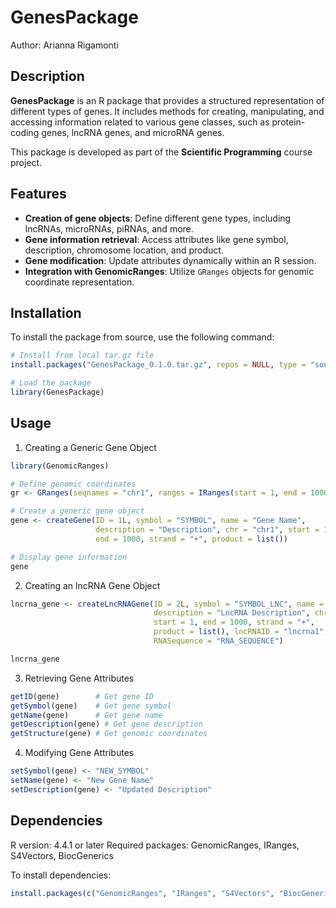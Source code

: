# GenesPackage

Author: Arianna Rigamonti

## Description
**GenesPackage** is an R package that provides a structured representation of different types of genes. It includes methods for creating, manipulating, and accessing information related to various gene classes, such as protein-coding genes, lncRNA genes, and microRNA genes.

This package is developed as part of the **Scientific Programming** course project.

## Features
- **Creation of gene objects**: Define different gene types, including lncRNAs, microRNAs, piRNAs, and more.
- **Gene information retrieval**: Access attributes like gene symbol, description, chromosome location, and product.
- **Gene modification**: Update attributes dynamically within an R session.
- **Integration with GenomicRanges**: Utilize `GRanges` objects for genomic coordinate representation.

## Installation
To install the package from source, use the following command:

```r
# Install from local tar.gz file
install.packages("GenesPackage_0.1.0.tar.gz", repos = NULL, type = "source")

# Load the package
library(GenesPackage)
```

## Usage

1. Creating a Generic Gene Object

```r
library(GenomicRanges)

# Define genomic coordinates
gr <- GRanges(seqnames = "chr1", ranges = IRanges(start = 1, end = 1000))

# Create a generic gene object
gene <- createGene(ID = 1L, symbol = "SYMBOL", name = "Gene Name",
                   description = "Description", chr = "chr1", start = 1, 
                   end = 1000, strand = "+", product = list())

# Display gene information
gene
```
2. Creating an lncRNA Gene Object

```r
lncrna_gene <- createLncRNAGene(ID = 2L, symbol = "SYMBOL_LNC", name = "LncRNA Name",
                                description = "LncRNA Description", chr = "chr1", 
                                start = 1, end = 1000, strand = "+", 
                                product = list(), lncRNAID = "lncrna1", 
                                RNASequence = "RNA_SEQUENCE")

lncrna_gene
```

3. Retrieving Gene Attributes
   
```r
getID(gene)        # Get gene ID
getSymbol(gene)    # Get gene symbol
getName(gene)      # Get gene name
getDescription(gene) # Get gene description
getStructure(gene) # Get genomic coordinates
```

4. Modifying Gene Attributes
   
```r  
setSymbol(gene) <- "NEW_SYMBOL"
setName(gene) <- "New Gene Name"
setDescription(gene) <- "Updated Description"
```

## Dependencies
R version: 4.4.1 or later
Required packages: GenomicRanges, IRanges, S4Vectors, BiocGenerics

To install dependencies:

```r
install.packages(c("GenomicRanges", "IRanges", "S4Vectors", "BiocGenerics"), dependencies = TRUE)
```
